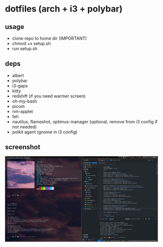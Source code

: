 # dotfiles (arch + i3 + polybar)

## usage

- clone repo to home dir (IMPORTANT)
- chmod +x setup.sh
- run setup.sh

## deps

- albert
- polybar
- i3-gaps
- kitty
- redshift (if you need warmer screen)
- oh-my-bash
- picom
- nm-applet
- feh
- nautilus, flameshot, optimus-manager (optional, remove from i3 config if not needed)
- polkit agent (gnome in i3 config)

## screenshot

![screenshot](screenshot.png "workflow")

